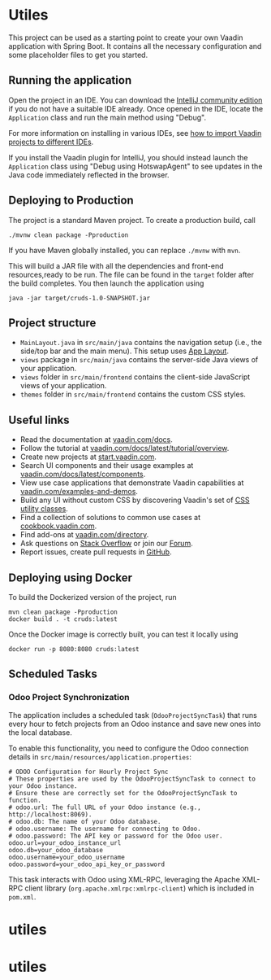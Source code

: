 # Utiles

This project can be used as a starting point to create your own Vaadin application with Spring Boot.
It contains all the necessary configuration and some placeholder files to get you started.

## Running the application

Open the project in an IDE. You can download the [IntelliJ community edition](https://www.jetbrains.com/idea/download) if you do not have a suitable IDE already.
Once opened in the IDE, locate the `Application` class and run the main method using "Debug".

For more information on installing in various IDEs, see [how to import Vaadin projects to different IDEs](https://vaadin.com/docs/latest/getting-started/import).

If you install the Vaadin plugin for IntelliJ, you should instead launch the `Application` class using "Debug using HotswapAgent" to see updates in the Java code immediately reflected in the browser.

## Deploying to Production

The project is a standard Maven project. To create a production build, call 

```
./mvnw clean package -Pproduction
```

If you have Maven globally installed, you can replace `./mvnw` with `mvn`.

This will build a JAR file with all the dependencies and front-end resources,ready to be run. The file can be found in the `target` folder after the build completes.
You then launch the application using 
```
java -jar target/cruds-1.0-SNAPSHOT.jar
```

## Project structure

- `MainLayout.java` in `src/main/java` contains the navigation setup (i.e., the
  side/top bar and the main menu). This setup uses
  [App Layout](https://vaadin.com/docs/components/app-layout).
- `views` package in `src/main/java` contains the server-side Java views of your application.
- `views` folder in `src/main/frontend` contains the client-side JavaScript views of your application.
- `themes` folder in `src/main/frontend` contains the custom CSS styles.

## Useful links

- Read the documentation at [vaadin.com/docs](https://vaadin.com/docs).
- Follow the tutorial at [vaadin.com/docs/latest/tutorial/overview](https://vaadin.com/docs/latest/tutorial/overview).
- Create new projects at [start.vaadin.com](https://start.vaadin.com/).
- Search UI components and their usage examples at [vaadin.com/docs/latest/components](https://vaadin.com/docs/latest/components).
- View use case applications that demonstrate Vaadin capabilities at [vaadin.com/examples-and-demos](https://vaadin.com/examples-and-demos).
- Build any UI without custom CSS by discovering Vaadin's set of [CSS utility classes](https://vaadin.com/docs/styling/lumo/utility-classes). 
- Find a collection of solutions to common use cases at [cookbook.vaadin.com](https://cookbook.vaadin.com/).
- Find add-ons at [vaadin.com/directory](https://vaadin.com/directory).
- Ask questions on [Stack Overflow](https://stackoverflow.com/questions/tagged/vaadin) or join our [Forum](https://vaadin.com/forum).
- Report issues, create pull requests in [GitHub](https://github.com/vaadin).


## Deploying using Docker

To build the Dockerized version of the project, run

```
mvn clean package -Pproduction
docker build . -t cruds:latest
```

Once the Docker image is correctly built, you can test it locally using

```
docker run -p 8080:8080 cruds:latest
```

## Scheduled Tasks

### Odoo Project Synchronization

The application includes a scheduled task (`OdooProjectSyncTask`) that runs every hour to fetch projects from an Odoo instance and save new ones into the local database.

To enable this functionality, you need to configure the Odoo connection details in `src/main/resources/application.properties`:

```properties
# ODOO Configuration for Hourly Project Sync
# These properties are used by the OdooProjectSyncTask to connect to your Odoo instance.
# Ensure these are correctly set for the OdooProjectSyncTask to function.
# odoo.url: The full URL of your Odoo instance (e.g., http://localhost:8069).
# odoo.db: The name of your Odoo database.
# odoo.username: The username for connecting to Odoo.
# odoo.password: The API key or password for the Odoo user.
odoo.url=your_odoo_instance_url
odoo.db=your_odoo_database
odoo.username=your_odoo_username
odoo.password=your_odoo_api_key_or_password
```

This task interacts with Odoo using XML-RPC, leveraging the Apache XML-RPC client library (`org.apache.xmlrpc:xmlrpc-client`) which is included in `pom.xml`.
# utiles
# utiles

